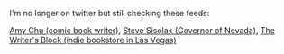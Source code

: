 I'm no longer on twitter but still checking these feeds:

[Amy Chu (comic book writer)](https://twitter.com/AmyChu),
[Steve Sisolak (Governor of Nevada)](https://twitter.com/SteveSisolak),
[The Writer's Block (indie bookstore in Las Vegas)](https://twitter.com/writersblocklv)
